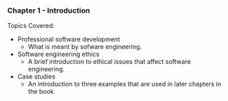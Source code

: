 ### Chapter 1 - Introduction

Topics Covered:

- Professional software development
  - What is meant by sofware engineering.
- Software engineering ethics
  - A brief introduction to ethical issues that affect software engineering.
- Case studies
  - An introduction to three examples that are used in later chapters in the book
